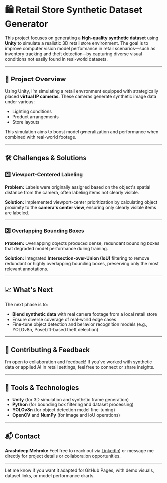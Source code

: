 
# 🛍️ Retail Store Synthetic Dataset Generator

This project focuses on generating a **high-quality synthetic dataset** using **Unity** to simulate a realistic 3D retail store environment. The goal is to improve computer vision model performance in retail scenarios—such as inventory tracking and theft detection—by capturing diverse visual conditions not easily found in real-world datasets.

---

## 🎯 Project Overview

Using Unity, I’m simulating a retail environment equipped with strategically placed **virtual IP cameras**. These cameras generate synthetic image data under various:

* Lighting conditions
* Product arrangements
* Store layouts

This simulation aims to boost model generalization and performance when combined with real-world footage.

---

## 🛠️ Challenges & Solutions

### 1️⃣ Viewport-Centered Labeling

**Problem:**
Labels were originally assigned based on the object's spatial distance from the camera, often labeling items not clearly visible.

**Solution:**
Implemented viewport-center prioritization by calculating object proximity to the **camera's center view**, ensuring only clearly visible items are labeled.

---

### 2️⃣ Overlapping Bounding Boxes

**Problem:**
Overlapping objects produced dense, redundant bounding boxes that degraded model performance during training.

**Solution:**
Integrated **Intersection-over-Union (IoU)** filtering to remove redundant or highly overlapping bounding boxes, preserving only the most relevant annotations.

---

## 📈 What's Next

The next phase is to:

* **Blend synthetic data** with real camera footage from a local retail store
* Ensure diverse coverage of real-world edge cases
* Fine-tune object detection and behavior recognition models (e.g., YOLOv8n, PoseLift-based theft detection)

---

## 🤝 Contributing & Feedback

I’m open to collaboration and feedback!
If you’ve worked with synthetic data or applied AI in retail settings, feel free to connect or share insights.

---

## 🔧 Tools & Technologies

* **Unity** (for 3D simulation and synthetic frame generation)
* **Python** (for bounding box filtering and dataset processing)
* **YOLOv8n** (for object detection model fine-tuning)
* **OpenCV** and **NumPy** (for image and IoU operations)

---

## 📬 Contact

**Arashdeep Mehroke**
Feel free to reach out via [LinkedIn](https://www.linkedin.com/in/arashdeep-singh-020398251/)) or message me directly for project details or collaboration opportunities.

---

Let me know if you want it adapted for GitHub Pages, with demo visuals, dataset links, or model performance charts.
